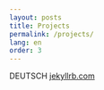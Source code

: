 ```yaml
---
layout: posts
title: Projects
permalink: /projects/
lang: en
order: 3
---
```


DEUTSCH [jekyllrb.com](http://jekyllrb.com/)
